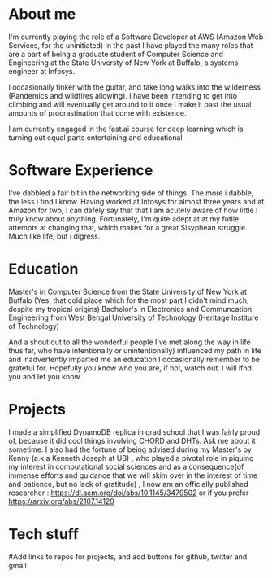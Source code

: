 # About me

I'm currently playing the role of a Software Developer at AWS (Amazon Web Services, for the uninitiated)
In the past I have played the many roles that are a part of being a graduate student of Computer Science and Engineering at the State Universty of New York at Buffalo, a systems engineer at Infosys.

I occasionally tinker with the guitar, and take long walks into the wilderness (Pandemics and wildfires allowing). I have been intending to get into climbing and will eventually get around to it once I make it past the usual amounts of procrastination that come with existence.

I am currently engaged in the fast.ai course for deep learning which is turning out equal parts entertaining and educational

# Software Experience

I've dabbled a fair bit in the networking side of things. The more i dabble, the less i find I know.
Having worked at Infosys for almost three years and at Amazon for two, I can dafely say that that I am acutely aware of how little I truly know about anything. Fortunately, I'm quite adept at at my futile attempts at changing that, which makes for a great Sisyphean struggle. Much like life; but i digress.

# Education
Master's in Computer Science from the State University of New York at Buffalo (Yes, that cold place which for the most part I didn't mind much, despite my tropical origins)
Bachelor's in Electronics and Communcation Engineering from West Bengal University of Technology (Heritage Institure of Technology)

And a shout out to all the wonderful people I've met along the way in life thus far, who have intentionally or unintentionally) influenced my path in life and inadvertently imparted me an education I occasionally remember to be grateful for. Hopefully you know who you are, if not, watch out. I will ifnd you and let you know.

# Projects
I made a simplified DynamoDB replica in grad school that I was fairly proud of, because it did cool things involving CHORD and DHTs. Ask me about it sometime.
I also had the fortune of being advised during my Master's by Kenny (a.k.a Kenneth Joseph at UB) , who played a pivotal role in piquing my interest in computational social sciences and as a consequence(of immense efforts and guidance that we will skim over in the interest of time and patience, but no lack of gratitude) , I now am an officially published researcher : https://dl.acm.org/doi/abs/10.1145/3479502 or if you prefer https://arxiv.org/abs/2107.14120 


# Tech stuff


#Add links  to repos for projects, and add buttons for github, twitter and gmail

